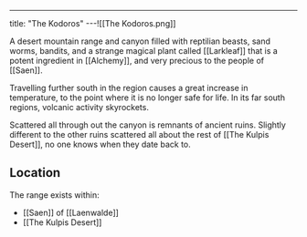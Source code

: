 ---
title: "The Kodoros"
---![[The Kodoros.png]]

A desert mountain range and canyon filled with reptilian beasts, sand worms,  bandits, and a strange magical plant called [[Larkleaf]] that is a potent ingredient in [[Alchemy]], and very precious to the people of [[Saen]].

Travelling further south in the region causes a great increase in temperature, to the point where it is no longer safe for life. In its far south regions, volcanic activity skyrockets.

Scattered all through out the canyon is remnants of ancient ruins. Slightly different to the other ruins scattered all about the rest of [[The Kulpis Desert]], no one knows when they date back to.

## Location
The range exists within:
- [[Saen]] of [[Laenwalde]]
- [[The Kulpis Desert]]